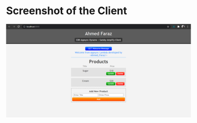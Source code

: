# Screenshot of the Client

<img src="https://github.com/aahmedfaraz/my-aws-cdk-corner/blob/main/step06_appsync_frontend_amplify/assets/client.PNG" alt="client">
